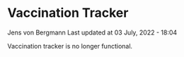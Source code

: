 Vaccination Tracker
================
Jens von Bergmann
Last updated at 03 July, 2022 - 18:04

Vaccination tracker is no longer functional.
